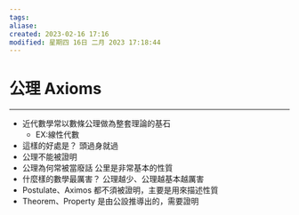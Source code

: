 ```yaml
---
tags:
aliase: 
created: 2023-02-16 17:16
modified: 星期四 16日 二月 2023 17:18:44
---
```


# 公理 Axioms
***
- 近代數學常以數條公理做為整套理論的基石
	- EX:線性代數
- 這樣的好處是？ 頭過身就過
- 公理不能被證明
- 公理為何常被當廢話 公里是非常基本的性質
- 什麼樣的數學最厲害？ 公理越少、公理越基本越厲害
- Postulate、Aximos 都不須被證明，主要是用來描述性質
- Theorem、Property 是由公設推導出的，需要證明
